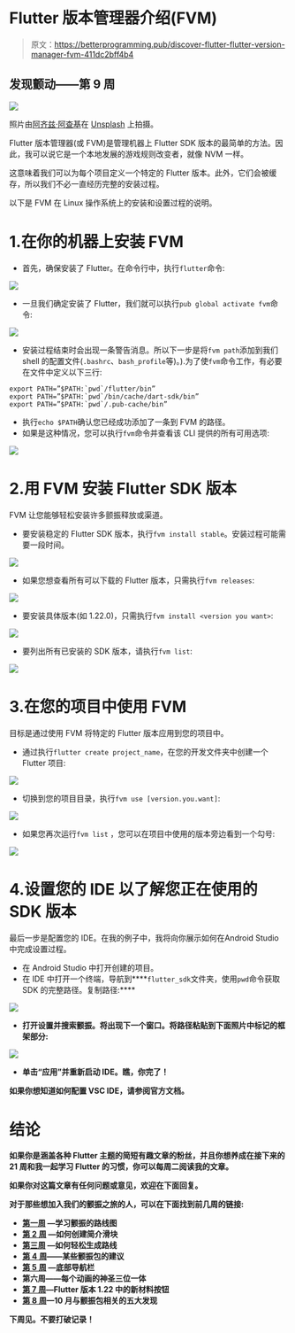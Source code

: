 # Flutter 版本管理器介绍(FVM)

> 原文：<https://betterprogramming.pub/discover-flutter-flutter-version-manager-fvm-411dc2bff4b4>

## 发现颤动——第 9 周

![](img/e71f56af50e299bd1f943e897abd2096.png)

照片由[阿齐兹·阿查基](https://unsplash.com/@acharki95?utm_source=medium&utm_medium=referral)在 [Unsplash](https://unsplash.com?utm_source=medium&utm_medium=referral) 上拍摄。

Flutter 版本管理器(或 FVM)是管理机器上 Flutter SDK 版本的最简单的方法。因此，我可以说它是一个本地发展的游戏规则改变者，就像 NVM 一样。

这意味着我们可以为每个项目定义一个特定的 Flutter 版本。此外，它们会被缓存，所以我们不必一直经历完整的安装过程。

以下是 FVM 在 Linux 操作系统上的安装和设置过程的说明。

# 1.在你的机器上安装 FVM

*   首先，确保安装了 Flutter。在命令行中，执行`flutter`命令:

![](img/4916fd9f01719d169f30997120a4a753.png)

*   一旦我们确定安装了 Flutter，我们就可以执行`pub global activate fvm`命令:

![](img/8edda81df80583928374145c8ce1a534.png)

*   安装过程结束时会出现一条警告消息。所以下一步是将`fvm path`添加到我们 shell 的配置文件(`.bashrc`、`bash_profile`等)。).为了使`fvm`命令工作，有必要在文件中定义以下三行:

```
export PATH=”$PATH:`pwd`/flutter/bin”
export PATH=”$PATH:`pwd`/bin/cache/dart-sdk/bin”
export PATH=”$PATH:`pwd`/.pub-cache/bin”
```

*   执行`echo $PATH`确认您已经成功添加了一条到 FVM 的路径。
*   如果是这种情况，您可以执行`fvm`命令并查看该 CLI 提供的所有可用选项:

![](img/8a9987fa3152e6c92b3c23b85dc88bd6.png)

# 2.用 FVM 安装 Flutter SDK 版本

FVM 让您能够轻松安装许多颤振释放或渠道。

*   要安装稳定的 Flutter SDK 版本，执行`fvm install stable`。安装过程可能需要一段时间。

![](img/513e90415bbb86a11cd65c8b48a10fcc.png)

*   如果您想查看所有可以下载的 Flutter 版本，只需执行`fvm releases`:

![](img/fd37fa78f03455b9a46530bc5742033c.png)

*   要安装具体版本(如 1.22.0)，只需执行`fvm install <version you want>`:

![](img/3cc99d1cfa5b4a29df0ff1ececaa6580.png)

*   要列出所有已安装的 SDK 版本，请执行`fvm list`:

![](img/59cb9c11811a0bf3781e8ec83bdfbc7d.png)

# 3.在您的项目中使用 FVM

目标是通过使用 FVM 将特定的 Flutter 版本应用到您的项目中。

*   通过执行`flutter create project_name`，在您的开发文件夹中创建一个 Flutter 项目:

![](img/a6957f6a138398e376b1c27a9ac26664.png)

*   切换到您的项目目录，执行`fvm use [version.you.want]`:

![](img/30d33dbeaf04ca60fc6a25886b3d0b48.png)

*   如果您再次运行`fvm list` ，您可以在项目中使用的版本旁边看到一个勾号:

![](img/925f749055aece98acb50ec553c8b0a6.png)

# 4.设置您的 IDE 以了解您正在使用的 SDK 版本

最后一步是配置您的 IDE。在我的例子中，我将向你展示如何在Android Studio 中完成设置过程。

*   在 Android Studio 中打开创建的项目。
*   在 IDE 中打开一个终端，导航到****`flutter_sdk`文件夹，使用`pwd`命令获取 SDK 的完整路径。复制路径:****

****![](img/14005bdccdd513f380bfdede568e67ee.png)****

*   ****打开设置并搜索颤振。将出现下一个窗口。将路径粘贴到下面照片中标记的框架部分:****

****![](img/520a3cc8649f8d02f37be03512aea937.png)****

*   ****单击“应用”并重新启动 IDE。瞧，你完了！****

****如果你想知道如何配置 VSC IDE，请参阅官方文档。****

# ****结论****

****如果你是涵盖各种 Flutter 主题的简短有趣文章的粉丝，并且你想养成在接下来的 21 周和我一起学习 Flutter 的习惯，你可以每周二阅读我的文章。****

****如果你对这篇文章有任何问题或意见，欢迎在下面回复。****

****对于那些想加入我们的颤振之旅的人，可以在下面找到前几周的链接:****

*   ****[第一周](https://medium.com/the-innovation/discover-flutter-roadmap-for-learning-flutter-why-textalign-property-does-not-work-aa055a469025) —学习颤振的路线图****
*   ****[第 2 周](https://medium.com/@jelenajjovanoski/discover-flutter-how-to-create-sliders-how-to-create-cool-text-designs-8adb0e1feea3) —如何创建简介滑块****
*   ****[第三周](https://medium.com/@jelenajjovanoski/discover-flutter-how-to-easily-generate-routes-how-to-flatten-deeply-nested-widget-trees-9c66dae99a73) —如何轻松生成路线****
*   ****[第 4 周](https://medium.com/datadriveninvestor/discover-flutter-great-packages-for-pdf-viewing-tagging-flush-bar-26066e3c0d3b)——某些颤振包的建议****
*   ****[第 5 周](https://medium.com/@jelenajjovanoski/discover-flutter-bottom-navigation-bar-generate-hex-color-code-easily-d6d949dd860b) —底部导航栏****
*   ****第六周——每个动画的神圣三位一体****
*   ****[第 7 周](https://medium.com/@jelenajjovanoski/discover-flutter-new-material-buttons-in-flutter-version-1-22-39b8f1887d8)—Flutter 版本 1.22 中的新材料按钮****
*   ****[第 8 周](https://medium.com/@jelenajjovanoski/discover-flutter-october-recommendation-for-flutter-packages-9d1b07f3490f)—10 月与颤振包相关的五大发现****

****下周见。不要打破记录！****